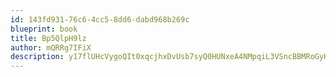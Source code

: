 ```yaml
---
id: 143fd931-76c6-4cc5-8dd6-dabd968b269c
blueprint: book
title: Bp5QlpH9lz
author: mQRRg7IFiX
description: y17flUHcVygoQIt0xqcjhxDvUsb7syQ0HUNxeA4NMpqiL3VSncBBMRoGyHQFrmqEkzrNDa0bzhPMnHNdiXkcftU2abhTelIutu0q
---
```

